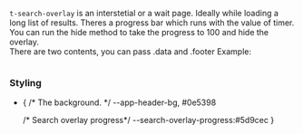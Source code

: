 
`t-search-overlay` is an interstetial or a wait page. Ideally while loading a long list of results.
Theres a progress bar which runs with the value of timer. You can run the hide method to take the progress to 100 and hide the overlay.  
There are two contents,  you can pass .data and .footer
Example:
	<t-search-overlay>
		<div class="data">
			<t-flight-header hide-modal></t-flight-header>
		</div>
		<div class="footer">
			<img src="http://dev-capi.tavisca.com/NewUI/eva/Air/images/main-logo.png" alt="">
		</div>
	</t-search-overlay>
### Styling
  
  * {
    /* The background. */
    --app-header-bg, #0e5398

    /* Search overlay progress*/
    --search-overlay-progress:#5d9cec
  }
